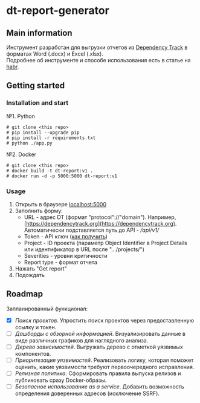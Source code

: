 # dt-report-generator
## Main information
Инструмент разработан для выгрузки отчетов из [Dependency Track](https://dependencytrack.org/) в форматах Word (.docx) и Excel (.xlsx).\
Подробнее об инструменте и способе использования есть в статье на [habr](https://habr.com/ru/articles/860536/).
## Getting started
### Installation and start
№1. Python
```
# git clone <this repo>
# pip install --upgrade pip
# pip install -r requirements.txt
# python ./app.py
```
№2. Docker
```
# git clone <this repo>
# docker build -t dt-report:v1 .
# docker run -d -p 5000:5000 dt-report:v1
```
### Usage
1. Открыть в браузере [localhost:5000](http://localhost:5000)
2. Заполнить форму:
    - URL - адрес DT (формат "protocol"://"domain"). Например, [https://dependencytrack.org](https://dependencytrack.org). Автоматически подставляется путь до API - */api/v1/*
    - Token - API ключ ([как получить](https://docs.dependencytrack.org/integrations/rest-api/))
    - Project - ID проекта (параметр Object Identifier в Project Details или идентификатор в URL после ".../projects/")
    - Severities - уровни критичности
    - Report type - формат отчета
3. Нажать "Get report"
4. Подождать

## Roadmap
Запланированный функционал:
- [x] *Поиск проектов*. Упростить поиск проектов через предоставленную ссылку и токен.
- [ ] *Дашборды с обзорной информацией*. Визуализировать данные в виде различных графиков для наглядного анализа.
- [ ] *Дерево зависимостей*. Выгружать дерево с отметкой уязвимых компонентов.
- [ ] *Приоритезация уязвимостей*. Реализовать логику, которая поможет оценить, какие уязвимости требуют первоочередного исправления.
- [ ] *Релизная политика*. Сформировать правила выпуска релизов и публиковать сразу Docker-образы.
- [ ] *Безопасное использование as a service*. Добавить возможность определения доверенных адресов (исключение SSRF).
